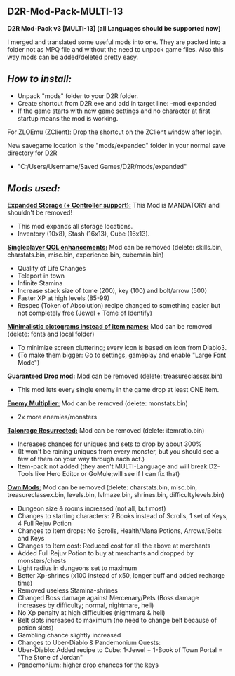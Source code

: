 ## D2R-Mod-Pack-MULTI-13
**D2R Mod-Pack v3 [MULTI-13] (all Languages should be supported now)**

I merged and translated some useful mods into one.
They are packed into a folder not as MPQ file and without the need to unpack game files.
Also this way mods can be added/deleted pretty easy.


## ***How to install:***

- Unpack "mods" folder to your D2R folder.
- Create shortcut from D2R.exe and add in target line: -mod expanded
- If the game starts with new game settings and no character at first startup means the mod is working.

For ZLOEmu (ZClient): Drop the shortcut on the ZClient window after login.

New savegame location is the "mods/expanded" folder in your normal save directory for D2R
- "C:/Users/Username/Saved Games/D2R/mods/expanded"


## ***Mods used:***

[**Expanded Storage (+ Controller support):**](https://www.nexusmods.com/diablo2resurrected/mods/13) This Mod is MANDATORY and shouldn't be removed!
- This mod expands all storage locations.
- Inventory (10x8), Stash (16x13), Cube (16x13).

[**Singleplayer QOL enhancements:**](https://www.nexusmods.com/diablo2resurrected/mods/15) Mod can be removed (delete: skills.bin, charstats.bin, misc.bin, experience.bin, cubemain.bin)
- Quality of Life Changes
- Teleport in town
- Infinite Stamina
- Increase stack size of tome (200), key (100) and bolt/arrow (500)
- Faster XP at high levels (85-99)
- Respec (Token of Absolution) recipe changed to something easier but not completely free (Jewel + Tome of Identify)

[**Minimalistic pictograms instead of item names:**](https://www.nexusmods.com/diablo2resurrected/mods/7) Mod can be removed (delete: fonts and local folder)
- To minimize screen cluttering; every icon is based on icon from Diablo3.
- (To make them bigger: Go to settings, gameplay and enable "Large Font Mode")

[**Guaranteed Drop mod:**](https://www.nexusmods.com/diablo2resurrected/mods/4) Mod can be removed (delete: treasureclassex.bin)
- This mod lets every single enemy in the game drop at least ONE item.

[**Enemy Multiplier:**](https://www.nexusmods.com/diablo2resurrected/mods/5) Mod can be removed (delete: monstats.bin)
- 2x more enemies/monsters

[**Talonrage Resurrected:**](https://www.nexusmods.com/diablo2resurrected/mods/65) Mod can be removed (delete: itemratio.bin)
- Increases chances for uniques and sets to drop by about 300%
- (It won't be raining uniques from every monster, but you should see a few of them on your way through each act.)
- Item-pack not added (they aren't MULTI-Language and will break D2-Tools like Hero Editor or GoMule;will see if I can fix that)

[**Own Mods:**]() Mod can be removed (delete: charstats.bin, misc.bin, treasureclassex.bin, levels.bin, lvlmaze.bin, shrines.bin, difficultylevels.bin)
- Dungeon size & rooms increased (not all, but most)
- Changes to starting characters: 2 Books instead of Scrolls, 1 set of Keys, 4 Full Rejuv Potion
- Changes to Item drops: No Scrolls, Health/Mana Potions, Arrows/Bolts and Keys
- Changes to Item cost: Reduced cost for all the above at merchants
- Added Full Rejuv Potion to buy at merchants and dropped by monsters/chests
- Light radius in dungeons set to maximum
- Better Xp-shrines (x100 instead of x50, longer buff and added recharge time)
- Removed useless Stamina-shrines
- Changed Boss damage against Mercenary/Pets (Boss damage increases by difficulty; normal, nightmare, hell)
- No Xp penalty at high difficulties (nightmare & hell)
- Belt slots increased to maximum (no need to change belt because of potion slots)
- Gambling chance slightly increased
- Changes to Uber-Diablo & Pandemonium Quests:
- Uber-Diablo: Added recipe to Cube: 1-Jewel + 1-Book of Town Portal = "The Stone of Jordan"
- Pandemonium: higher drop chances for the keys
